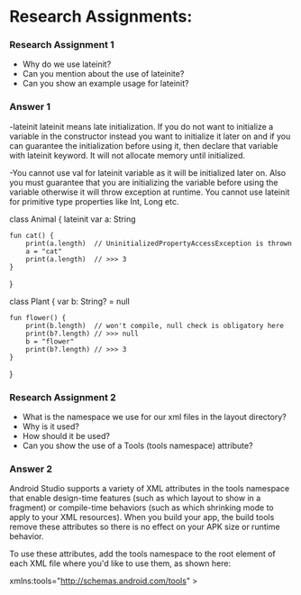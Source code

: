 # Research Assignments:



### <a name="1"></a> Research Assignment 1

- Why do we use lateinit?
- Can you mention about the use of lateinite?
- Can you show an example usage for lateinit?
### <a name="1"></a> Answer 1
-lateinit
lateinit means late initialization. If you do not want to initialize a variable in the constructor instead you want to initialize it later on and if you can guarantee the initialization before using it, then declare that variable with lateinit keyword. It will not allocate memory until initialized.

-You cannot use val for lateinit variable as it will be initialized later on. Also you must guarantee that you are initializing the variable before using the variable otherwise it will throw exception at runtime. You cannot use lateinit for primitive type properties like Int, Long etc.

class Animal {
    lateinit var a: String

    fun cat() {
        print(a.length)  // UninitializedPropertyAccessException is thrown
        a = "cat"
        print(a.length)  // >>> 3
    }
}

class Plant {
    var b: String? = null

    fun flower() {
        print(b.length)  // won't compile, null check is obligatory here
        print(b?.length) // >>> null
        b = "flower"
        print(b?.length) // >>> 3
    }
}



### <a name="2"></a>  Research Assignment 2


- What is the namespace we use for our xml files in the layout directory?
- Why is it used?
- How should it be used?
- Can you show the use of a Tools (tools namespace) attribute?

### <a name="2"></a> Answer 2

Android Studio supports a variety of XML attributes in the tools namespace that enable design-time features (such as which layout to show in a fragment) or compile-time behaviors (such as which shrinking mode to apply to your XML resources). When you build your app, the build tools remove these attributes so there is no effect on your APK size or runtime behavior.

To use these attributes, add the tools namespace to the root element of each XML file where you'd like to use them, as shown here:  

xmlns:tools="http://schemas.android.com/tools" >


